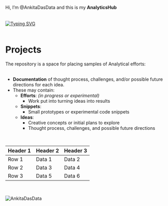 Hi, I’m @AnkitaDasData and this is my **AnalyticsHub**  
<br>  
[![Typing SVG](https://readme-typing-svg.demolab.com/?lines=This+is+a+repository+of+Projects;Analytics+Hub)](https://git.io/typing-svg)  
<br>  
# Projects  
The repository is a space for placing samples of Analytical efforts:  
<br>  
- **Documentation** of thought process, challenges, and/or possible future directions for each idea.  
- These may contain:  
  - **Efforts**: *(in progress or experimental)*  
    - Work put into turning ideas into results  
  - **Snippets**:  
    - Small prototypes or experimental code snippets  
  - **Ideas**:  
    - Creative concepts or initial plans to explore  
    - Thought process, challenges, and possible future directions  
   
<br>  

<div align="center">
  
| Header 1 | Header 2 | Header 3 |
|----------|----------|----------|
| Row 1    | Data 1   | Data 2   |
| Row 2    | Data 3   | Data 4   |
| Row 3    | Data 5   | Data 6   |

</div>

<br>  
<p align="left"> <img src="https://komarev.com/ghpvc/?username=AnkitaDasData&label=Profile%20views&color=lightgrey&style=flat" alt="AnkitaDasData" /> </p>
